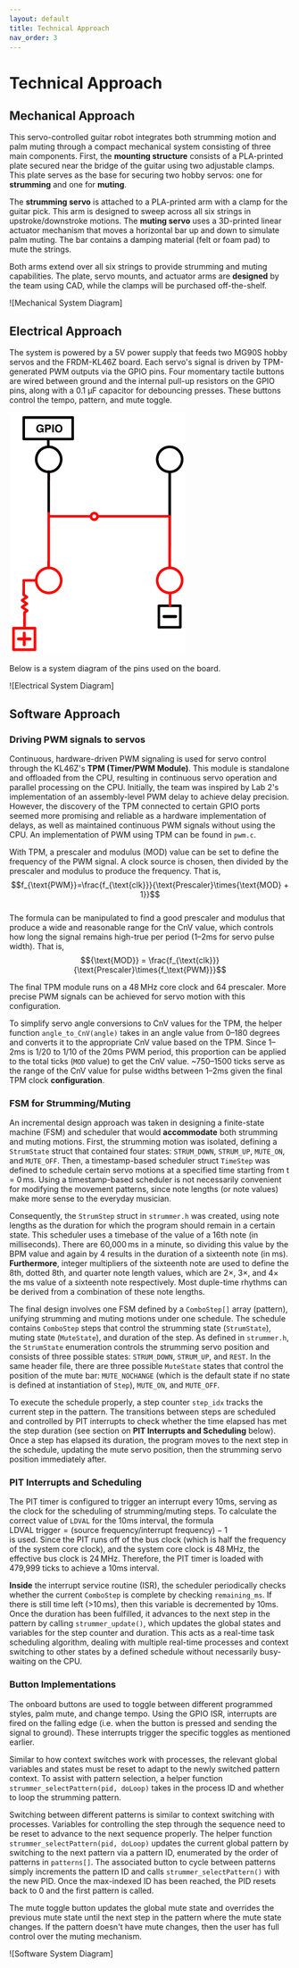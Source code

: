 ```yaml
---
layout: default
title: Technical Approach
nav_order: 3
---
```


# Technical Approach

## Mechanical Approach
This servo-controlled guitar robot integrates both strumming motion and palm muting through a compact mechanical system consisting of three main components. First, the **mounting structure** consists of a PLA-printed plate secured near the bridge of the guitar using two adjustable clamps. This plate serves as the base for securing two hobby servos: one for **strumming** and one for **muting**.

The **strumming servo** is attached to a PLA-printed arm with a clamp for the guitar pick. This arm is designed to sweep across all six strings in upstroke/downstroke motions. The **muting servo** uses a 3D-printed linear actuator mechanism that moves a horizontal bar up and down to simulate palm muting. The bar contains a damping material (felt or foam pad) to mute the strings.

Both arms extend over all six strings to provide strumming and muting capabilities. The plate, servo mounts, and actuator arms are **designed** by the team using CAD, while the clamps will be purchased off-the-shelf.

![Mechanical System Diagram]

## Electrical Approach
The system is powered by a 5V power supply that feeds two MG90S hobby servos and the FRDM-KL46Z board. Each servo's signal is driven by TPM-generated PWM outputs via the GPIO pins. Four momentary tactile buttons are wired between ground and the internal pull-up resistors on the GPIO pins, along with a 0.1 µF capacitor for debouncing presses. These buttons control the tempo, pattern, and mute toggle.

![GPIO Pull-Down](/images/GPIO%20pulldown.png)

Below is a system diagram of the pins used on the board.

![Electrical System Diagram]

## Software Approach

### Driving PWM signals to servos
Continuous, hardware-driven PWM signaling is used for servo control through the KL46Z's **TPM (Timer/PWM Module)**. This module is standalone and offloaded from the CPU, resulting in continuous servo operation and parallel processing on the CPU. Initially, the team was inspired by Lab 2's implementation of an assembly-level PWM delay to achieve delay precision. However, the discovery of the TPM connected to certain GPIO ports seemed more promising and reliable as a hardware implementation of delays, as well as maintained continuous PWM signals without using the CPU. An implementation of PWM using TPM can be found in `pwm.c`.

With TPM, a prescaler and modulus (MOD) value can be set to define the frequency of the PWM signal. A clock source is chosen, then divided by the prescaler and modulus to produce the frequency. That is,  
$$f_{\text{PWM}}=\frac{f_{\text{clk}}}{\text{Prescaler}\times{\text{MOD} + 1}}$$  
The formula can be manipulated to find a good prescaler and modulus that produce a wide and reasonable range for the CnV value, which controls how long the signal remains high-true per period (1–2ms for servo pulse width). That is,  
$${\text{MOD}} = \frac{f_{\text{clk}}}{\text{Prescaler}\times{f_\text{PWM}}}$$

The final TPM module runs on a 48 MHz core clock and 64 prescaler. More precise PWM signals can be achieved for servo motion with this configuration.

To simplify servo angle conversions to CnV values for the TPM, the helper function `angle_to_CnV(angle)` takes in an angle value from 0–180 degrees and converts it to the appropriate CnV value based on the TPM. Since 1–2ms is 1/20 to 1/10 of the 20ms PWM period, this proportion can be applied to the total ticks (`MOD` value) to get the CnV value. ~750–1500 ticks serve as the range of the CnV value for pulse widths between 1–2ms given the final TPM clock **configuration**.

### FSM for Strumming/Muting
An incremental design approach was taken in designing a finite-state machine (FSM) and scheduler that would **accommodate** both strumming and muting motions. First, the strumming motion was isolated, defining a `StrumState` struct that contained four states: `STRUM_DOWN`, `STRUM_UP`, `MUTE_ON`, and `MUTE_OFF`. Then, a timestamp-based scheduler struct `TimeStep` was defined to schedule certain servo motions at a specified time starting from t = 0 ms. Using a timestamp-based scheduler is not necessarily convenient for modifying the movement patterns, since note lengths (or note values) make more sense to the everyday musician.

Consequently, the `StrumStep` struct in `strummer.h` was created, using note lengths as the duration for which the program should remain in a certain state. This scheduler uses a timebase of the value of a 16th note (in milliseconds). There are 60,000 ms in a minute, so dividing this value by the BPM value and again by 4 results in the duration of a sixteenth note (in ms). **Furthermore**, integer multipliers of the sixteenth note are used to define the 8th, dotted 8th, and quarter note length values, which are 2×, 3×, and 4× the ms value of a sixteenth note respectively. Most duple-time rhythms can be derived from a combination of these note lengths.

The final design involves one FSM defined by a `ComboStep[]` array (pattern), unifying strumming and muting motions under one schedule. The schedule contains `ComboStep` steps that control the strumming state (`StrumState`), muting state (`MuteState`), and duration of the step. As defined in `strummer.h`, the `StrumState` enumeration controls the strumming servo position and consists of three possible states: `STRUM_DOWN`, `STRUM_UP`, and `REST`. In the same header file, there are three possible `MuteState` states that control the position of the mute bar: `MUTE_NOCHANGE` (which is the default state if no state is defined at instantiation of `Step`), `MUTE_ON`, and `MUTE_OFF`.

To execute the schedule properly, a step counter `step_idx` tracks the current step in the pattern. The transitions between steps are scheduled and controlled by PIT interrupts to check whether the time elapsed has met the step duration (see section on **PIT Interrupts and Scheduling** below). Once a step has elapsed its duration, the program moves to the next step in the schedule, updating the mute servo position, then the strumming servo position immediately after.

### PIT Interrupts and Scheduling
The PIT timer is configured to trigger an interrupt every 10ms, serving as the clock for the scheduling of strumming/muting steps. To calculate the correct value of `LDVAL` for the 10ms interval, the formula  
$\text{LDVAL trigger}=(\text{source frequency}/\text{interrupt frequency}) - 1$  
is used. Since the PIT runs off of the bus clock (which is half the frequency of the system core clock), and the system core clock is 48 MHz, the effective bus clock is 24 MHz. Therefore, the PIT timer is loaded with 479,999 ticks to achieve a 10ms interval.

**Inside** the interrupt service routine (ISR), the scheduler periodically checks whether the current `ComboStep` is complete by checking `remaining_ms`. If there is still time left (>10 ms), then this variable is decremented by 10ms. Once the duration has been fulfilled, it advances to the next step in the pattern by calling `strummer_update()`, which updates the global states and variables for the step counter and duration. This acts as a real-time task scheduling algorithm, dealing with multiple real-time processes and context switching to other states by a defined schedule without necessarily busy-waiting on the CPU.

### Button Implementations
The onboard buttons are used to toggle between different programmed styles, palm mute, and change tempo. Using the GPIO ISR, interrupts are fired on the falling edge (i.e. when the button is pressed and sending the signal to ground). These interrupts trigger the specific toggles as mentioned earlier.

Similar to how context switches work with processes, the relevant global variables and states must be reset to adapt to the newly switched pattern context. To assist with pattern selection, a helper function `strummer_selectPattern(pid, doLoop)` takes in the process ID and whether to loop the strumming pattern.

Switching between different patterns is similar to context switching with processes. Variables for controlling the step through the sequence need to be reset to advance to the next sequence properly. The helper function `strummer_selectPattern(pid, doLoop)` updates the current global pattern by switching to the next pattern via a pattern ID, enumerated by the order of patterns in `patterns[]`. The associated button to cycle between patterns simply increments the pattern ID and calls `strummer_selectPattern()` with the new PID. Once the max-indexed ID has been reached, the PID resets back to 0 and the first pattern is called.

The mute toggle button updates the global mute state and overrides the previous mute state until the next step in the pattern where the mute state changes. If the pattern doesn't have mute changes, then the user has full control over the muting mechanism.

![Software System Diagram]